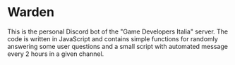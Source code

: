 # Warden
This is the personal Discord bot of the "Game Developers Italia" server.
The code is written in JavaScript and contains simple functions for randomly answering some user questions and a small script with automated message every 2 hours in a given channel.
